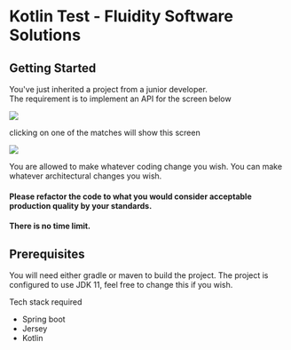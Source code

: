 # Kotlin Test - Fluidity Software Solutions



## Getting Started

You've just inherited a project from a junior developer.  
The requirement is to implement an API for the screen below

<img src="https://www.fluidity.solutions/images/test/fixtures.png"/>

clicking on one of the matches will show this screen

<img src="https://www.fluidity.solutions/images/test/team.png"/>

You are allowed to make whatever coding change you wish.
You can make whatever architectural changes you wish.

#### Please refactor the code to what you would consider acceptable production quality by your standards.

#### There is no time limit.


## Prerequisites

You will need either gradle or maven to build the project.
The project is configured to use JDK 11, feel free to change this if you wish.

Tech stack required

* Spring boot
* Jersey
* Kotlin
